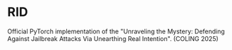 # RID
Official PyTorch implementation of the "Unraveling the Mystery: Defending Against Jailbreak Attacks Via Unearthing Real Intention". (COLING 2025)

